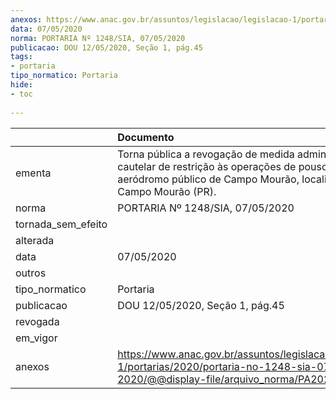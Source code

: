 ```yaml
---
anexos: https://www.anac.gov.br/assuntos/legislacao/legislacao-1/portarias/2020/portaria-no-1248-sia-07-05-2020/@@display-file/arquivo_norma/PA2020-1248.pdf
data: 07/05/2020
norma: PORTARIA Nº 1248/SIA, 07/05/2020
publicacao: DOU 12/05/2020, Seção 1, pág.45
tags:
- portaria
tipo_normatico: Portaria
hide: 
- toc 
 
---
```


|                    | Documento                                                                                                                                                             |
|:-------------------|:----------------------------------------------------------------------------------------------------------------------------------------------------------------------|
| ementa             | Torna pública a revogação de medida administrativa cautelar de restrição às operações de pouso no aeródromo público de Campo Mourão, localizado em Campo Mourão (PR). |
| norma              | PORTARIA Nº 1248/SIA, 07/05/2020                                                                                                                                      |
| tornada_sem_efeito |                                                                                                                                                                       |
| alterada           |                                                                                                                                                                       |
| data               | 07/05/2020                                                                                                                                                            |
| outros             |                                                                                                                                                                       |
| tipo_normatico     | Portaria                                                                                                                                                              |
| publicacao         | DOU 12/05/2020, Seção 1, pág.45                                                                                                                                       |
| revogada           |                                                                                                                                                                       |
| em_vigor           |                                                                                                                                                                       |
| anexos             | https://www.anac.gov.br/assuntos/legislacao/legislacao-1/portarias/2020/portaria-no-1248-sia-07-05-2020/@@display-file/arquivo_norma/PA2020-1248.pdf                  |